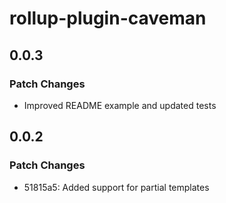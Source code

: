 # rollup-plugin-caveman

## 0.0.3

### Patch Changes

- Improved README example and updated tests

## 0.0.2

### Patch Changes

- 51815a5: Added support for partial templates
